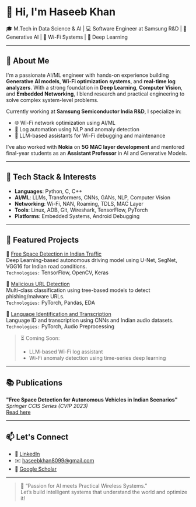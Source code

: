 # 👋 Hi, I'm Haseeb Khan

🎓 M.Tech in Data Science & AI | 💻 Software Engineer at Samsung R&D | 🔬 Generative AI | 📡 Wi-Fi Systems | 🧠 Deep Learning

---

## 🚀 About Me

I'm a passionate AI/ML engineer with hands-on experience building **Generative AI models**, **Wi-Fi optimization systems**, and **real-time log analyzers**. With a strong foundation in **Deep Learning**, **Computer Vision**, and **Embedded Networking**, I blend research and practical engineering to solve complex system-level problems.

Currently working at **Samsung Semiconductor India R&D**, I specialize in:
- 🌐 Wi-Fi network optimization using AI/ML
- 🤖 Log automation using NLP and anomaly detection
- 🧠 LLM-based assistants for Wi-Fi debugging and maintenance

I’ve also worked with **Nokia** on **5G MAC layer development** and mentored final-year students as an **Assistant Professor** in AI and Generative Models.

---

## 🧰 Tech Stack & Interests

- **Languages**: Python, C, C++
- **AI/ML**: LLMs, Transformers, CNNs, GANs, NLP, Computer Vision
- **Networking**: Wi-Fi, NAN, Roaming, TDLS, MAC Layer
- **Tools**: Linux, ADB, Git, Wireshark, TensorFlow, PyTorch
- **Platforms**: Embedded Systems, Android Debugging

---

## 📌 Featured Projects

🔹 [Free Space Detection in Indian Traffic](https://github.com/haseebkhan36/Free-Space-Detection)  
Deep Learning-based autonomous driving model using U-Net, SegNet, VGG16 for Indian road conditions.  
`Technologies:` TensorFlow, OpenCV, Keras

🔹 [Malicious URL Detection](https://github.com/haseebkhan36/Malicious-URL-Detection)  
Multi-class classification using tree-based models to detect phishing/malware URLs.  
`Technologies:` PyTorch, Pandas, EDA

🔹 [Language Identification and Transcription](https://github.com/haseebkhan36/LangID)  
Language ID and transcription using CNNs and Indian audio datasets.  
`Technologies:` PyTorch, Audio Preprocessing

> ⏳ Coming Soon:  
> - LLM-based Wi-Fi log assistant  
> - Wi-Fi anomaly detection using time-series deep learning

---

## 📚 Publications

**"Free Space Detection for Autonomous Vehicles in Indian Scenarios"**  
*Springer CCIS Series (CVIP 2023)*  
[Read here](https://link.springer.com/chapter/10.1007/978-3-031-58535-7_35)

---

## 📫 Let's Connect

- 🔗 [LinkedIn](https://www.linkedin.com/in/haseebkhan02/)
- ✉️ haseebkhan8099@gmail.com
- 🧠 [Google Scholar](https://scholar.google.com/citations?user=7Bu5BMoAAAAJ&hl=en)

---

> 📍 “Passion for AI meets Practical Wireless Systems.”  
> Let’s build intelligent systems that understand the world and optimize it!

